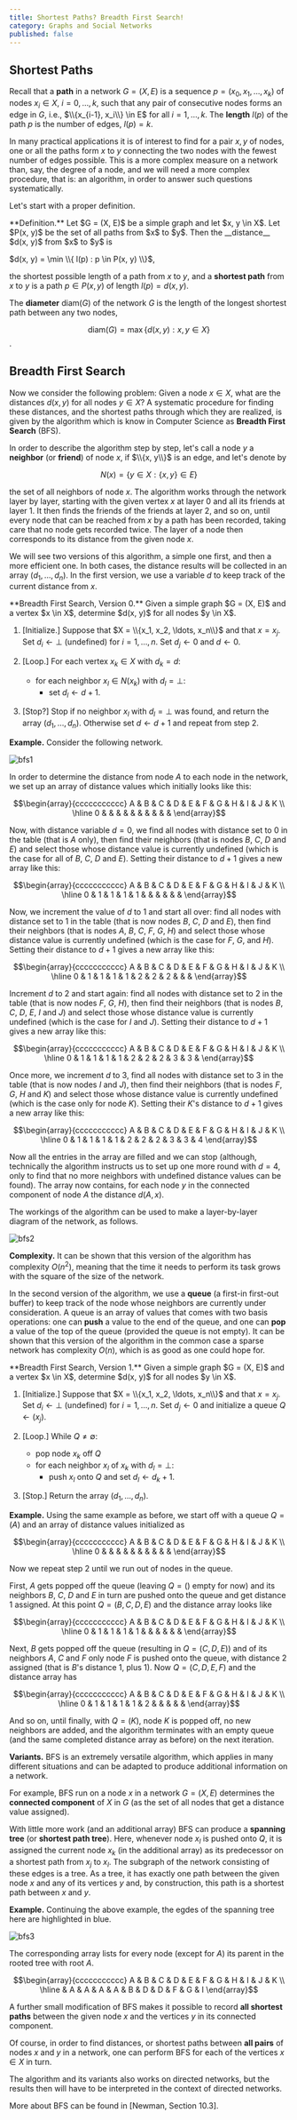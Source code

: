 ```yaml
---
title: Shortest Paths? Breadth First Search!
category: Graphs and Social Networks
published: false
---
```


##  Shortest Paths

Recall that a __path__ in a network $G = (X, E)$
is a sequence $p = (x_0, x_1, \dots, x_k)$ of
nodes $x_i \in X$, $i = 0, \dots, k$, such that any
pair of consecutive nodes forms an edge in $G$, i.e.,
$\\{x_{i-1}, x_i\\} \in E$ for all $i = 1, \dots, k$.
The __length__ $l(p)$ of the path $p$ is the
number of edges, $l(p) = k$.

In many practical applications it is of interest to find
for a pair $x, y$ of nodes, one or all the paths form $x$ to $y$
connecting the two nodes with the fewest number of edges possible.
This is a more complex measure on a network than, say, the degree
of a node, and  we will need a more complex procedure, that is: an
algorithm, in order to answer such questions systematically.

Let's start with a proper definition.

<div class="note" markdown="1">
**Definition.** Let $G = (X, E)$ be a simple graph and let
$x, y \in X$.  Let $P(x, y)$ be the set of all paths from $x$ to $y$.
Then the __distance__ $d(x, y)$ from $x$ to $y$ is

$d(x, y) = \min \\{ l(p) : p \in P(x, y) \\}$,

the shortest possible length of a path from $x$ to $y$, and a __shortest path__ from $x$ to $y$ is a path $p \in P(x, y)$ of length $l(p) = d(x, y)$.

The __diameter__ $\mathrm{diam}(G)$ of the network $G$ is the length of the longest shortest path between any two nodes,

$$\mathrm{diam}(G) = \max \{ d(x, y) : x, y \in X \}$$.
</div>


##  Breadth First Search

Now we consider the following problem: Given a node $x \in X$, what
are the distances $d(x, y)$ for all nodes $y \in X$?  A systematic
procedure for finding these distances, and the shortest paths through
which they are realized, is given by the algorithm which is know in
Computer Science as __Breadth First Search__ (BFS).

In order to describe the algorithm step by step, let's call a node $y$
a __neighbor__ (or __friend__) of node $x$, if $\\{x, y\\}$ is an
edge, and let's denote by

$$N(x) = \{ y \in X : \{x, y\} \in E \}$$

the set of all neighbors of node $x$.  The algorithm works through the
network layer by layer, starting with the given vertex $x$ at layer
$0$ and all its friends at layer $1$. It then finds the friends of the
friends at layer $2$, and so on, until every node that can be reached
from $x$ by a path has been recorded, taking care that no node gets
recorded twice.  The layer of a node then corresponds to its distance
from the given node $x$.

We will see two versions of this algorithm, a simple one first, and
then a more efficient one.  In both cases, the distance results will
be collected in an array $(d_1, \ldots, d_n)$.
In the first version, we use a variable $d$ to keep track of
the current distance from $x$.

<div class="note" markdown="1">
**Breadth First Search, Version 0.**
Given a simple graph
$G = (X, E)$ and a vertex $x \in X$,
determine $d(x, y)$ for all nodes $y \in X$.

1. [Initialize.]  Suppose that $X = \\{x_1, x_2, \ldots, x_n\\}$
and that $x = x_j$.  Set $d_i \gets \perp$ (undefined) for $i = 1, \dots, n$.
Set $d_j \gets 0$ and $d \gets 0$.

2. [Loop.] For each vertex $x_k \in X$ with $d_k = d$:
     * for each neighbor $x_l \in N(x_k)$ with $d_l = \perp$:
         * set $d_l \gets d + 1$.

3. [Stop?] Stop if no neighbor $x_l$ with $d_l = \perp$ was found,
and return the array $(d_1, \dots, d_n)$.
Otherwise set $d \gets d + 1$ and repeat from step 2.
</div>

**Example.**
Consider the following network.

![bfs1]

In order to determine the distance from node $A$ to each node in the network,
we set up an array of distance values which initially looks like this:

$$\begin{array}{ccccccccccc}
A & B & C & D & E & F & G & H & I & J & K \\ \hline
0 &   &   &   &   &   &   &   &   &   &
\end{array}$$

Now, with distance variable $d = 0$, we find all
nodes with distance set to $0$ in the table
(that is $A$ only), then find their neighbors
(that is nodes $B$, $C$, $D$ and $E$) and select those
whose distance value is currently undefined
(which is the case for all of $B$, $C$, $D$ and $E$).
Setting their distance to $d+1$ gives a new
array like this:

$$\begin{array}{ccccccccccc}
A & B & C & D & E & F & G & H & I & J & K \\ \hline
0 & 1 & 1 & 1 & 1 &   &   &   &   &   &
\end{array}$$

Now, we increment the value of $d$ to $1$ and start
all over:  find all
nodes with distance set to $1$ in the table
(that is now nodes $B$, $C$, $D$ and $E$), then find their neighbors
(that is nodes $A$, $B$, $C$, $F$, $G$, $H$) and select those
whose distance value is currently undefined
(which is the case for $F$, $G$, and $H$).
Setting their distance to $d+1$ gives a new
array like this:

$$\begin{array}{ccccccccccc}
A & B & C & D & E & F & G & H & I & J & K \\ \hline
0 & 1 & 1 & 1 & 1 & 2 & 2 & 2 &   &   &
\end{array}$$

Increment $d$ to $2$ and start again:
find all
nodes with distance set to $2$ in the table
(that is now nodes $F$, $G$, $H$), then find their neighbors
(that is nodes $B$, $C$, $D$, $E$, $I$ and $J$) and select those
whose distance value is currently undefined
(which is the case for $I$ and $J$).
Setting their distance to $d+1$ gives a new
array like this:

$$\begin{array}{ccccccccccc}
A & B & C & D & E & F & G & H & I & J & K \\ \hline
0 & 1 & 1 & 1 & 1 & 2 & 2 & 2 & 3 & 3 &
\end{array}$$

Once more, we increment $d$ to $3$,
find all
nodes with distance set to $3$ in the table
(that is now nodes $I$ and $J$), then find their neighbors
(that is nodes $F$, $G$, $H$ and $K$) and select those
whose distance value is currently undefined
(which is the case only for node $K$).
Setting their $K$'s distance to $d+1$ gives a new
array like this:

$$\begin{array}{ccccccccccc}
A & B & C & D & E & F & G & H & I & J & K \\ \hline
0 & 1 & 1 & 1 & 1 & 2 & 2 & 2 & 3 & 3 & 4
\end{array}$$

Now all the entries in the array are filled
and we can stop (although, technically the algorithm
instructs us to set up one more round with
$d = 4$, only to find that no more neighbors with
undefined distance values can be found).
The array now contains, for each node $y$ in the
connected component of node $A$
the distance $d(A, x)$.

The workings of the algorithm can be used to
make a layer-by-layer diagram of the network,
as follows.

![bfs2]

**Complexity.**
It can be shown that this version of the algorithm has complexity
$O(n^2)$, meaning that the time it needs to perform its task
grows with the square of the size of the network.

In the second version of the algorithm, we use a __queue__
(a first-in first-out buffer) to keep track of the node
whose neighbors are currently under consideration.
A queue is an array of values that comes with two basis operations:
one can __push__ a value to the end of the queue, and
one can __pop__ a value of the top of the queue (provided
the queue is not empty).
It can be shown that this version of the algorithm
in the common case a sparse network
has complexity $O(n)$, which is as good as one could hope for.

<div class="note" markdown="1">
**Breadth First Search, Version 1.**
Given a simple graph
$G = (X, E)$ and a vertex $x \in X$,
determine $d(x, y)$ for all nodes $y \in X$.

1. [Initialize.]  Suppose that $X = \\{x_1, x_2, \ldots, x_n\\}$
and that $x = x_j$.  Set $d_i \gets \perp$ (undefined) for $i = 1, \dots, n$.
Set $d_j \gets 0$ and initialize a queue $Q \gets (x_j)$.

2. [Loop.]
While $Q \neq \emptyset$:
   * pop node $x_k$ off $Q$
   * for each neighbor $x_l$ of $x_k$ with $d_l = \perp$:
       * push $x_l$ onto $Q$ and set $d_l \gets d_k + 1$.

3. [Stop.] Return the array $(d_1, \dots, d_n)$.
</div>

**Example.**
Using the same example as before, we start off with
a queue $Q = (A)$ and
an array
of distance values initialized as

$$\begin{array}{ccccccccccc}
A & B & C & D & E & F & G & H & I & J & K \\ \hline
0 &   &   &   &   &   &   &   &   &   &
\end{array}$$

Now we repeat step 2 until we run out of nodes in the queue.

First, $A$ gets popped off the queue (leaving $Q = ()$ empty for now)
and its neighbors $B$, $C$,  $D$ and $E$ in turn
are pushed onto the queue and get distance $1$ assigned.
At this point $Q = (B, C, D, E)$ and the distance array looks like

$$\begin{array}{ccccccccccc}
A & B & C & D & E & F & G & H & I & J & K \\ \hline
0 & 1 & 1 & 1 & 1 &   &   &   &   &   &
\end{array}$$

Next, $B$ gets popped off the queue (resulting in
$Q = (C, D, E)$) and of its neighbors $A$, $C$ and $F$
only node $F$ is pushed onto the queue,
with distance $2$ assigned (that is $B$'s distance $1$, plus $1$).
Now $Q = (C, D, E, F)$ and the distance array has

$$\begin{array}{ccccccccccc}
A & B & C & D & E & F & G & H & I & J & K \\ \hline
0 & 1 & 1 & 1 & 1 & 2 &   &   &   &   &
\end{array}$$

And so on, until finally, with $Q = (K)$, node $K$ is popped off,
no new neighbors are added, and the algorithm terminates with
an empty queue (and the same completed distance array as before)
on the next iteration.

**Variants.**
BFS is an extremely versatile algorithm, which applies in many different
situations and can be adapted to produce additional information
on a network.

For example, BFS run on a node $x$ in a network $G = (X, E)$
determines the __connected component__ of $X$ in $G$
(as the set of all nodes that get a distance value assigned).

With little more work (and an additional array) BFS can produce
a __spanning tree__ (or __shortest path tree__).
Here, whenever node $x_l$ is pushed onto $Q$, it is assigned
the current node $x_k$ (in the additional array)
as its predecessor on a shortest path from $x_j$ to $x_l$.
The subgraph of the network consisting of these edges is a tree.
As a tree, it has exactly one path between the given node $x$
and any of its
vertices $y$ and, by construction, this path is a shortest path
between $x$ and $y$.

**Example.**  Continuing the above example,
the egdes of the spanning tree here are highlighted in blue.

![bfs3]

The corresponding array lists for every node (except for $A$) its
parent in the rooted tree with root $A$.

$$\begin{array}{ccccccccccc}
A & B & C & D & E & F & G & H & I & J & K \\ \hline
  & A & A & A & A & B & D & D & F & G & I
\end{array}$$

A further small modification of BFS makes it possible to record __all
shortest paths__ between the given node $x$ and the vertices $y$ in its
connected component.

Of course, in order to find distances, or shortest paths
between **all pairs** of nodes $x$ and $y$ in a network, one can
perform BFS for each of the vertices $x \in X$ in turn.

The algorithm and its variants also works on directed networks,
but the results then will have to be interpreted in the context of
directed networks.

More about BFS can be found in [Newman, Section 10.3].

[bfs1]: /images/bfs1.png
[bfs2]: /images/bfs2.png
[bfs3]: /images/bfs3.png
